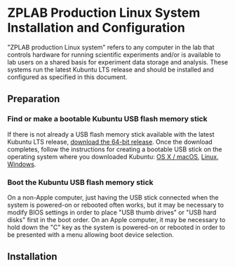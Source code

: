 # ZPLAB Production Linux System Installation and Configuration

"ZPLAB production Linux system" refers to any computer in the lab that controls hardware for running scientific experiments and/or is
available to lab users on a shared basis for experiment data storage and analysis. These systems run the latest Kubuntu LTS release and
should be installed and configured as specified in this document.

## Preparation
### Find or make a bootable Kubuntu USB flash memory stick
If there is not already a USB flash memory stick available with the latest Kubuntu LTS release,
[download the 64-bit release](http://www.kubuntu.org/getkubuntu/). Once the download completes, follow the instructions for creating a
bootable USB stick on the operating system where you downloaded Kubuntu:
[OS X / macOS](http://www.ubuntu.com/download/desktop/create-a-usb-stick-on-mac-osx),
[Linux](http://askubuntu.com/questions/372607/how-to-create-a-bootable-ubuntu-usb-flash-drive-from-terminal),
[Windows](http://www.ubuntu.com/download/desktop/create-a-usb-stick-on-windows).

### Boot the Kubuntu USB flash memory stick
On a non-Apple computer, just having the USB stick connected when the system is powered-on
or rebooted often works, but it may be necessary to modify BIOS settings in order to place "USB thumb drives" or "USB hard disks" first
in the boot order. On an Apple computer, it may be necessary to hold down the "C" key as the system is powered-on or rebooted in order
to be presented with a menu allowing boot device selection.

## Installation
